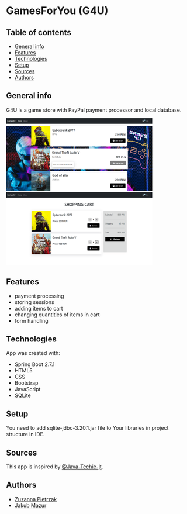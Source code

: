 # GamesForYou (G4U)

## Table of contents
* [General info](#general-info)
* [Features](#features)
* [Technologies](#technologies)
* [Setup](#setup)
* [Sources](#sources)
* [Authors](#authors)

## General info
G4U is a game store with PayPal payment processor and local database.

<img src="./images/store.png" data-canonical-src="./images/store.png" width="400" height="200"/>
<img src="./images/cart.png" data-canonical-src="./images/cart.png" width="400" height="200"/>

## Features
- payment processing
- storing sessions
- adding items to cart
- changing quantities of items in cart
- form handling

## Technologies
App was created with:
- Spring Boot 2.7.1
- HTML5
- CSS
- Bootstrap
- JavaScript
- SQLite

## Setup
You need to add sqlite-jdbc-3.20.1.jar file to Your libraries in project structure in IDE.

## Sources
This app is inspired by [@Java-Techie-jt](https://github.com/Java-Techie-jt/spring-boot-paypal-example).

## Authors 
- [Zuzanna Pietrzak](https://github.com/zuza571)
- [Jakub Mazur](https://github.com/JakubMazur965)
